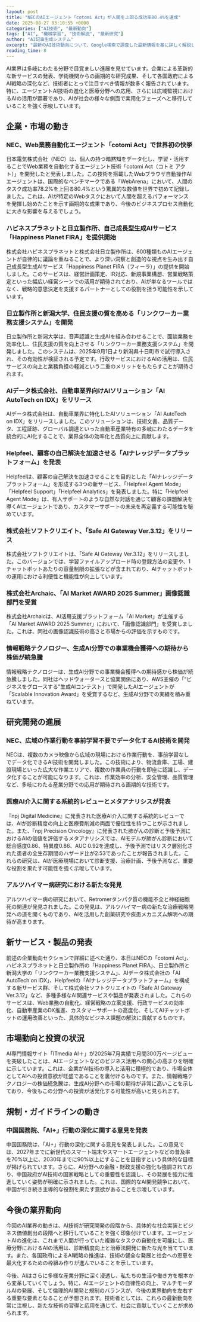 ```yaml
---
layout: post
title: "NECのAIエージェント「cotomi Act」が人間を上回る成功率80.4%を達成"
date: 2025-08-27 03:10:55 +0000
categories: ["AI技術", "最新動向"]
tags: ["AI", "機械学習", "技術解説", "最新研究"]
author: "AI記事生成システム"
excerpt: "最新のAI技術動向について、Google検索で調査した最新情報を基に詳しく解説します。"
reading_time: 8
---
```


AI業界は多岐にわたる分野で目覚ましい進展を見せています。企業による革新的な新サービスの発表、学術機関からの画期的な研究成果、そして各国政府によるAI戦略の深化など、技術者にとって注目すべき情報が数多く報告されています。特に、エージェントAI技術の進化と医療分野への応用、さらには広域監視におけるAIの活用が顕著であり、AIが社会の様々な側面で実用化フェーズへと移行していることを強く示唆しています。

## 企業・市場の動き

### NEC、Web業務自動化エージェント「cotomi Act」で世界初の快挙

日本電気株式会社（NEC）は、個人の持つ暗黙知をデータ化し、学習・活用することでWeb業務を自動化するエージェント技術「cotomi Act（コトミ アクト）」を開発したと発表しました。この技術を搭載したWebブラウザ自動操作AIエージェントは、国際的なベンチマークである「WebArena」において、人間のタスク成功率78.2%を上回る80.4%という驚異的な数値を世界で初めて記録しました。これは、AIが特定のWebタスクにおいて人間を超えるパフォーマンスを発揮し始めたことを示す画期的な成果であり、今後のビジネスプロセス自動化に大きな影響を与えるでしょう。

### ハピネスプラネットと日立製作所、自己成長型生成AIサービス「Happiness Planet FIRA」を提供開始

株式会社ハピネスプラネットと株式会社日立製作所は、600種類ものAIエージェントが自律的に議論を重ねることで、より深い洞察と創造的な視点を生み出す自己成長型生成AIサービス「Happiness Planet FIRA（フィーラ）」の提供を開始しました。このサービスは、経営計画策定、IR対応、新規事業構想、営業戦略策定といった幅広い経営シーンでの活用が期待されており、AIが単なるツールではなく、戦略的意思決定を支援するパートナーとしての役割を担う可能性を示しています。

### 日立製作所と新潟大学、住民支援の質を高める「リンクワーカー業務支援システム」を開発

日立製作所と新潟大学は、音声認識と生成AIを組み合わせることで、面談業務を効率化し、住民支援の質を向上させる「リンクワーカー業務支援システム」を開発しました。このシステムは、2025年9月1日より新潟県十日町市で試行導入され、その有効性が検証される予定です。行政サービスにおけるAIの活用は、住民サービスの向上と業務負担の軽減という二重のメリットをもたらすことが期待されます。

### AIデータ株式会社、自動車業界向けAIソリューション「AI AutoTech on IDX」をリリース

AIデータ株式会社は、自動車業界に特化したAIソリューション「AI AutoTech on IDX」をリリースしました。このソリューションは、技術文書、品質データ、工程証跡、グローバル調達といった自動車産業特有の多岐にわたるデータを統合的にAI化することで、業界全体の効率化と品質向上に貢献します。

### Helpfeel、顧客の自己解決を加速させる「AIナレッジデータプラットフォーム」を発表

Helpfeelは、顧客の自己解決を加速させることを目的とした「AIナレッジデータプラットフォーム」を形成する3つの新サービス、「Helpfeel Agent Mode」「Helpfeel Support」「Helpfeel Analytics」を発表しました。特に「Helpfeel Agent Mode」は、有人サポートのような自然な対話を通じて顧客の課題解決を導くAIエージェントであり、カスタマーサポートの未来を再定義する可能性を秘めています。

### 株式会社ソフトクリエイト、「Safe AI Gateway Ver.3.12」をリリース

株式会社ソフトクリエイトは、「Safe AI Gateway Ver.3.12」をリリースしました。このバージョンでは、学習ファイルアップロード時の登録方法の変更や、1チャットボットあたりの容量制限の拡張などが含まれており、AIチャットボットの運用における利便性と機能性が向上しています。

### 株式会社Archaic、「AI Market AWARD 2025 Summer」画像認識部門を受賞

株式会社Archaicは、AI活用支援プラットフォーム「AI Market」が主催する「AI Market AWARD 2025 Summer」において、「画像認識部門」を受賞しました。これは、同社の画像認識技術の高さと市場からの評価を示すものです。

### 情報戦略テクノロジー、生成AI分野での事業機会獲得への期待から株価が続急騰

情報戦略テクノロジーは、生成AI分野での事業機会獲得への期待感から株価が続急騰しました。同社はヘッドウォータースと協業関係にあり、AWS主催の「“ビジネスをグロースする”生成AIコンテスト」で開発したAIエージェントが「Scalable Innovation Award」を受賞するなど、生成AI分野での実績を積み重ねています。

## 研究開発の進展

### NEC、広域の作業行動を事前学習不要でデータ化するAI技術を開発

NECは、複数のカメラ映像から広域の現場における作業行動を、事前学習なしでデータ化できるAI技術を開発しました。この技術により、物流倉庫、工場、建設現場といった広大な作業エリアで、複数の作業員の行動を即座に認識し、データ化することが可能になります。これは、作業効率の分析、安全管理、品質管理など、多岐にわたる産業分野での応用が期待される画期的な技術です。

### 医療AI介入に関する系統的レビューとメタアナリシスが発表

『npj Digital Medicine』に発表された医療AI介入に関する系統的レビューでは、AIが診断精度の向上と医療費削減の両面で優位性を持つことが示されました。また、『npj Precision Oncology』に発表された肺がんの診断と予後予測におけるAIの価値を評価するメタアナリシスでは、AIモデルが肺がん診断において総合感度0.86、特異度0.86、AUC 0.92を達成し、予後予測ではリスク層別化された患者の全生存期間のハザード比が2.53であったことが報告されました。これらの研究は、AIが医療現場において診断支援、治療計画、予後予測など、重要な役割を果たす可能性を強く示唆しています。

### アルツハイマー病研究における新たな発見

アルツハイマー病の研究において、Retromerタンパク質の機能不全と神経細胞死の関連が発見されました。この発見は、アルツハイマー病の新たな治療戦略開発への道を開くものであり、AIを活用した創薬研究や疾患メカニズム解明への期待が高まります。

## 新サービス・製品の発表

前述の企業動向セクションで詳細に述べた通り、本日はNECの「cotomi Act」、ハピネスプラネットと日立製作所の「Happiness Planet FIRA」、日立製作所と新潟大学の「リンクワーカー業務支援システム」、AIデータ株式会社の「AI AutoTech on IDX」、Helpfeelの「AIナレッジデータプラットフォーム」を構成する新サービス群、そして株式会社ソフトクリエイトの「Safe AI Gateway Ver.3.12」など、多種多様なAI関連サービスや製品が発表されました。これらのサービスは、Web業務の自動化、経営戦略の立案支援、行政サービスの効率化、自動車産業のDX推進、カスタマーサポートの高度化、そしてAIチャットボットの運用改善といった、具体的なビジネス課題の解決に貢献するものです。

## 市場動向と投資の状況

AI専門情報サイト「ITmedia AI＋」が2025年7月実績で月間300万ページビューを突破したことは、AIエージェントなどのビジネス活用への関心の高まりを明確に示しています。これは、企業がAI技術の導入と活用に積極的であり、市場全体としてAIへの投資意欲が旺盛であることを裏付けるものです。また、情報戦略テクノロジーの株価続急騰は、生成AI分野への市場の期待が非常に高いことを示しており、今後もこの分野への投資が活発化する可能性が高いと見られます。

## 規制・ガイドラインの動き

### 中国国務院、「AI+」行動の深化に関する意見を発表

中国国務院は、「AI+」行動の深化に関する意見を発表しました。この意見では、2027年までに新世代のスマート端末やスマートエージェントなどの普及率を70%以上に、2030年までに90%以上にすることを目指すという具体的な目標が掲げられています。さらに、AI分野への金融・財政支援の強化も強調されており、中国政府がAI技術の国家戦略としての重要性を認識し、その発展を強力に推進していく姿勢が明確に示されました。これは、国際的なAI開発競争において、中国が引き続き主導的な役割を果たす意欲があることを示唆しています。

## 今後の業界動向

今回のAI業界の動きは、AI技術が研究開発の段階から、具体的な社会実装とビジネス価値創出の段階へと移行していることを強く印象付けています。エージェントAIの進化は、これまで人間が行っていた複雑なタスクの自動化を可能にし、医療分野におけるAIの活用は、診断精度向上と治療法開発に新たな光を当てています。また、各国政府によるAI戦略の推進は、技術の健全な発展と社会への恩恵を最大化するための枠組み作りが進んでいることを示しています。

今後、AIはさらに多様な産業分野に深く浸透し、私たちの生活や働き方を根本から変革していくでしょう。特に、AIエージェントの自律性の向上、マルチモーダルAIの発展、そして倫理的AI開発と規制のバランスが、今後の業界動向を左右する重要な要素となることが予想されます。技術者としては、これらの最新動向を常に注視し、新たな技術の習得と応用を通じて、社会に貢献していくことが求められます。
